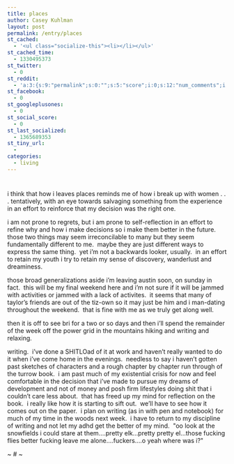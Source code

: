 ```yaml
---
title: places
author: Casey Kuhlman
layout: post
permalink: /entry/places
st_cached:
  - '<ul class="socialize-this"><li></li></ul>'
st_cached_time:
  - 1330495373
st_twitter:
  - 0
st_reddit:
  - 'a:3:{s:9:"permalink";s:0:"";s:5:"score";i:0;s:12:"num_comments";i:0;}'
st_facebook:
  - 0
st_googleplusones:
  - 0
st_social_score:
  - 0
st_last_socialized:
  - 1365689353
st_tiny_url:
  - 
categories:
  - living
---
```

# 

i think that how i leaves places reminds me of how i break up with women . . . tentatively, with an eye towards salvaging something from the experience in an effort to reinforce that my decision was the right one. 

i am not prone to regrets, but i am prone to self-reflection in an effort to refine why and how i make decisions so i make them better in the future.  those two things may seem irreconcilable to many but they seem fundamentally different to me.  maybe they are just different ways to express the same thing.  yet i’m not a backwards looker, usually.  in an effort to retain my youth i try to retain my sense of discovery, wanderlust and dreaminess.  

those broad generalizations aside i’m leaving austin soon, on sunday in fact.  this will be my final weekend here and i’m not sure if it will be jammed with activities or jammed with a lack of activites.  it seems that many of taylor’s friends are out of the tiz-own so it may just be him and i man-dating throughout the weekend.  that is fine with me as we truly get along well.

then it is off to see bri for a two or so days and then i’ll spend the remainder of the week off the power grid in the mountains hiking and writing and relaxing.  

writing.  i’ve done a SHITLOad of it at work and haven’t really wanted to do it when i’ve come home in the evenings.  needless to say i haven’t gotten past sketches of characters and a rough chapter by chapter run through of the turrow book.  i am past much of my existential crisis for now and feel comfortable in the decision that i’ve made to pursue my dreams of development and not of money and posh firm lifestyles doing shit that i couldn’t care less about.  that has freed up my mind for reflection on the book.  i really like how it is starting to sift out.  we’ll have to see how it comes out on the paper.  i plan on writing (as in with pen and notebook) for much of my time in the woods next week.  i have to return to my discipline of writing and not let my adhd get the better of my mind.  "oo look at the snowfields i could stare at them….pretty elk…pretty pretty el…those fucking flies better fucking leave me alone….fuckers….o yeah where was i?"

~ # ~